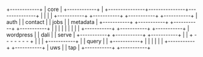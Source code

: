 +------------+
| core       |
+------------+
      |
      +---------------+---------------+---------------+
      |               |               |               |
+-----------+   +-----------+   +-----------+   +-----------+
| auth      |   | contact   |   | jobs      |   | metadata  |
+-----------+   +-----------+   +-----------+   +-----------+
      |                               |               |
      |                               |               |
      |                               |               |
+-----------+                   +-----------+   +-----------+
| wordpress |                   | dali      |   | serve     |
+-----------+                   +-----------+   +-----------+
                                      |               |
                                      + - - - - - - - +
                                      |               |
                                      |         +-----------+
                                      |         | query     |
                                      |         +-----------+
                                      |               |
                                      |               |
                                      |               |
                                +-----------+   +-----------+
                                | uws       |   | tap       |
                                +-----------+   +-----------+
